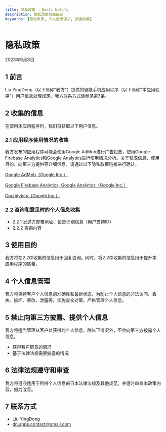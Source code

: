 ```yaml
---
title: 隐私政策 – Desti Notify
description: 隐私政策页面描述
keywords: [隐私政策, 个人信息保护, 数据收集]
---
```


# 隐私政策
2023年9月3日

## 1 前言
Liu YingDong（以下简称"我方"）提供的智能手机应用程序（以下简称"本应用程序"）用户信息处理规定。我方联系方式请参见第7条。

## 2 收集的信息
在使用本应用程序时，我们将获取以下用户信息。

### 2.1 应用程序使用情况的收集
我方发布的应用程序可能会使用Google AdMob进行广告投放，使用Google Firebase Analytics和Google Analytics进行使用情况分析。关于获取信息、使用目的、向第三方提供等详细信息，请通过以下隐私政策链接进行确认。

[Google AdMob（Google Inc.）](http://www.google.com/intl/zh-CN/policies/technologies/ads/)

[Google Firebase Analytics, Google Analytics（Google Inc.）](https://policies.google.com/privacy?hl=zh-CN)

[Crashlytics（Google Inc.）](https://fabric.io/terms)

### 2.2 咨询和意见时的个人信息收集
* 2.2.1 发送方邮箱地址、设备识别信息（用户支持ID）
* 2.2.2 咨询内容

## 3 使用目的
我方将在2.2中收集的信息用于回复咨询。同时，将2.2中收集的信息用于提升本应用程序的质量。

## 4 个人信息管理
我方将保持客户个人信息的准确性和最新状态，为防止个人信息的非法访问、丢失、损坏、篡改、泄露等，实施安全对策，严格管理个人信息。

## 5 禁止向第三方披露、提供个人信息
我方将适当管理从客户处获得的个人信息，除以下情况外，不会向第三方披露个人信息。
* 获得客户同意的情况
* 基于法律法规需要披露的情况

## 6 法律法规遵守和审查
我方将遵守适用于所持个人信息的日本法律法规及其他规范，并适时审查本政策内容，努力改善。

## 7 联系方式
* Liu YingDong
* dn.apps.contact@gmail.com